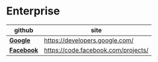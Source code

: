 # Enterprise

 github | site
--------|------
**[Google](https://github.com/google)** | <https://developers.google.com/>
**[Facebook](https://github.com/facebook)** | <https://code.facebook.com/projects/>
